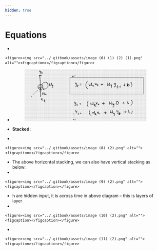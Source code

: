 ```yaml
---
hidden: true
---
```


# Equations

*

    <figure><img src="../.gitbook/assets/image (6) (1) (2) (1).png" alt=""><figcaption></figcaption></figure>
*   &#x20;      &#x20;

    <figure><img src="../.gitbook/assets/image (7) (2).png" alt="" width="563"><figcaption></figcaption></figure>
* **Stacked:**
*

    <figure><img src="../.gitbook/assets/image (8) (2).png" alt=""><figcaption></figcaption></figure>
* The above horizontal stacking, we can also have vertical stacking as below:
*

    <figure><img src="../.gitbook/assets/image (9) (2).png" alt=""><figcaption></figcaption></figure>
* h are hidden input, it is across time in above diagram – this is layers of layer
*

    <figure><img src="../.gitbook/assets/image (10) (2).png" alt=""><figcaption></figcaption></figure>
*

    <figure><img src="../.gitbook/assets/image (11) (2).png" alt=""><figcaption></figcaption></figure>
